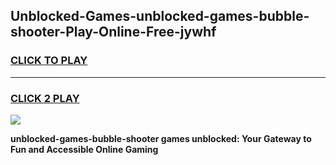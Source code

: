 
## Unblocked-Games-unblocked-games-bubble-shooter-Play-Online-Free-jywhf
<h3>
<a href="https://premium76.site?title=unblocked-games-bubble-shooter&ref=26A">CLICK TO PLAY</a></h3>
<hr>

<h3>
<a href="https://premium76.site?title=unblocked-games-bubble-shooter&ref=26A">CLICK 2 PLAY</a>
  
</h3>

<a href="https://premium76.site?title=unblocked-games-bubble-shooter&ref=26A"><img src="https://clearcache.store/games.png"></a>


**unblocked-games-bubble-shooter games unblocked: Your Gateway to Fun and Accessible Online Gaming**
